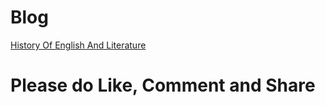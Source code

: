 # Blog
[History Of English And Literature](https://hisofenglit.wordpress.com/)
# Please do Like, Comment and Share
